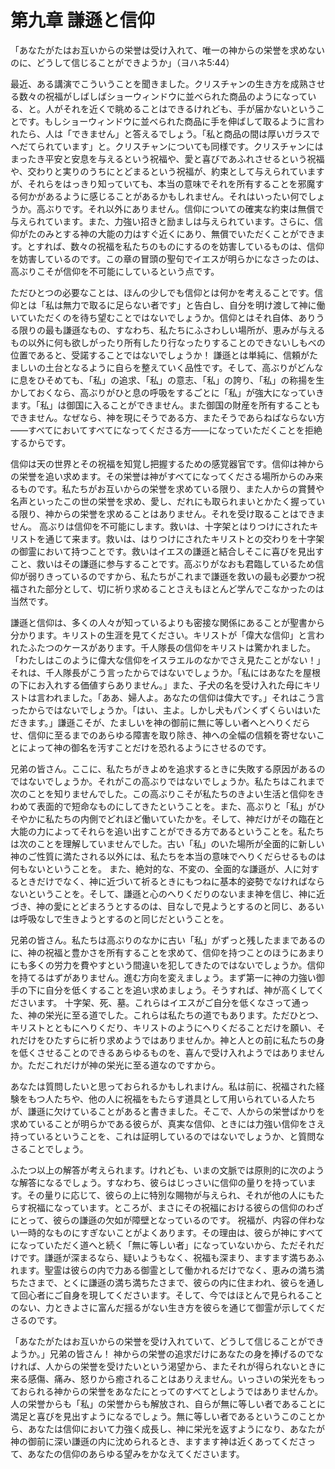 # 第九章 謙遜と信仰

「あなたがたはお互いからの栄誉は受け入れて、唯一の神からの栄誉を求めないのに、どうして信じることができようか」（ヨハネ5:44）

最近、ある講演でこういうことを聞きました。クリスチャンの生き方を成熟させる数々の祝福がしばしばショーウィンドウに並べられた商品のようになっている、と。人がそれを近くで眺めることはできるけれども、手が届かないということです。もしショーウィンドウに並べられた商品に手を伸ばして取るように言われたら、人は「できません」と答えるでしょう。「私と商品の間は厚いガラスでへだてられています」と。クリスチャンについても同様です。クリスチャンにはまったき平安と安息を与えるという祝福や、愛と喜びであふれさせるという祝福や、交わりと実りのうちにとどまるという祝福が、約束として与えられていますが、それらをはっきり知っていても、本当の意味でそれを所有することを邪魔する何かがあるように感じることがあるかもしれません。それはいったい何でしょうか。高ぶりです。それ以外にありません。信仰についての確実な約束は無償で与えられています。また、力強い招きと励ましは与えられています。さらに、信仰がたのみとする神の大能の力はすぐ近くにあり、無償でいただくことができます。とすれば、数々の祝福を私たちのものにするのを妨害しているものは、信仰を妨害しているのです。この章の冒頭の聖句でイエスが明らかになさったのは、高ぶりこそが信仰を不可能にしているという点です。

ただひとつの必要なことは、ほんの少しでも信仰とは何かを考えることです。信仰とは「私は無力で取るに足らない者です」と告白し、自分を明け渡して神に働いていただくのを待ち望むことではないでしょうか。信仰とはそれ自体、ありうる限りの最も謙遜なもの、すなわち、私たちにふさわしい場所が、恵みが与えるもの以外に何も欲しがったり所有したり行なったりすることのできないしもべの位置であると、受諾することではないでしょうか！ 謙遜とは単純に、信頼がたましいの土台となるように自らを整えていく品性です。そして、高ぶりがどんなに息をひそめても、「私」の追求、「私」の意志、「私」の誇り、「私」の称揚を生かしておくなら、高ぶりがひと息の呼吸をするごとに「私」が強大になっていきます。「私」は御国に入ることができません。また御国の財産を所有することもできません。なぜなら、神を現にそうである方、またそうであらねばならない方――すべてにおいてすべてになってくださる方――になっていただくことを拒絶するからです。

信仰は天の世界とその祝福を知覚し把握するための感覚器官です。信仰は神からの栄誉を追い求めます。その栄誉は神がすべてになってくださる場所からのみ来るものです。私たちがお互いからの栄誉を求めている限り、また人からの賞賛や名声といったこの世の栄誉を求め、愛し、だれにも取られまいとかたく握っている限り、神からの栄誉を求めることはありません。それを受け取ることはできません。 高ぶりは信仰を不可能にします。救いは、十字架とはりつけにされたキリストを通じて来ます。救いは、はりつけにされたキリストとの交わりを十字架の御霊において持つことです。救いはイエスの謙遜と結合しそこに喜びを見出すこと、救いはその謙遜に参与することです。高ぶりがなおも君臨しているため信仰が弱りきっているのですから、私たちがこれまで謙遜を救いの最も必要かつ祝福された部分として、切に祈り求めることさえもほとんど学んでこなかったのは当然です。

謙遜と信仰は、多くの人々が知っているよりも密接な関係にあることが聖書から分かります。キリストの生涯を見てください。キリストが「偉大な信仰」と言われたふたつのケースがあります。千人隊長の信仰をキリストは驚かれました。「わたしはこのように偉大な信仰をイスラエルのなかでさえ見たことがない！」それは、千人隊長がこう言ったからではないでしょうか。「私にはあなたを屋根の下にお入れする価値すらありません。」また、子犬の名を受け入れた母にキリストは言われました。「ああ、婦人よ。あなたの信仰は偉大です。」それはこう言ったからではないでしょうか。「はい、主よ。しかし犬もパンくずくらいはいただきます。」謙遜こそが、たましいを神の御前に無に等しい者へとへりくだらせ、信仰に至るまでのあらゆる障害を取り除き、神への全幅の信頼を寄せないことによって神の御名を汚すことだけを恐れるようにさせるのです。

兄弟の皆さん。ここに、私たちがきよめを追求するときに失敗する原因があるのではないでしょうか。それがこの高ぶりではないでしょうか。私たちはこれまで次のことを知りませんでした。この高ぶりこそが私たちのきよい生活と信仰をきわめて表面的で短命なものにしてきたということを。また、高ぶりと「私」がひそやかに私たちの内側でどれほど働いていたかを。そして、神だけがその臨在と大能の力によってそれらを追い出すことができる方であるということを。私たちは次のことを理解していませんでした。古い「私」のいた場所が全面的に新しい神のご性質に満たされる以外には、私たちを本当の意味でへりくだらせるものは何もないということを。 また、絶対的な、不変の、全面的な謙遜が、人に対するときだけでなく、神に近づいて祈るときにもつねに基本的姿勢でなければならないということを。そして、謙遜と心のへりくだりのないまま神を信じ、神に近づき、神の愛にとどまろうとするのは、目なしで見ようとするのと同じ、あるいは呼吸なしで生きようとするのと同じだということを。

兄弟の皆さん。私たちは高ぶりのなかに古い「私」がずっと残したままであるのに、神の祝福と豊かさを所有することを求めて、信仰を持つことのほうにあまりにも多くの労力を費やすという間違いを犯してきたのではないでしょうか。信仰を持てるはずがありません。進む方向を変えましょう。まず第一に神の力強い御手の下に自分を低くすることを追い求めましょう。そうすれば、神が高くしてくださいます。 十字架、死、墓。これらはイエスがご自分を低くなさって通った、神の栄光に至る道でした。これらは私たちの道でもあります。ただひとつ、キリストとともにへりくだり、キリストのようにへりくだることだけを願い、それだけをひたすらに祈り求めようではありませんか。神と人との前に私たちの身を低くさせることのできるあらゆるものを、喜んで受け入れようではありませんか。ただこれだけが神の栄光に至る道なのですから。

あなたは質問したいと思っておられるかもしれまけん。私は前に、祝福された経験をもつ人たちや、他の人に祝福をもたらす道具として用いられている人たちが、謙遜に欠けていることがあると書きました。そこで、人からの栄誉ばかりを求めていることが明らかである彼らが、真実な信仰、ときには力強い信仰をさえ持っているということを、これは証明しているのではないでしょうか、と質問なさることでしょう。

ふたつ以上の解答が考えられます。けれども、いまの文脈では原則的に次のような解答になるでしょう。すなわち、彼らはじっさいに信仰の量りを持っています。その量りに応じて、彼らの上に特別な賜物が与えられ、それが他の人にもたらす祝福になっています。ところが、まさにその祝福における彼らの信仰のわざにとって、彼らの謙遜の欠如が障壁となっているのです。 祝福が、内容の伴わない一時的なものにすぎないことがよくあります。その理由は、彼らが神にすべてになっていただく道へと続く「無に等しい者」になっていないから、ただそれだけです。謙遜が深まるなら、疑いようもなく、祝福も深まり、ますます満ちあふれます。聖霊は彼らの内で力ある御霊として働かれるだけでなく、恵みの満ち満ちたさまで、とくに謙遜の満ち満ちたさまで、彼らの内に住まわれ、彼らを通して回心者にご自身を現してくださいます。そして、今ではほとんで見られることのない、力ときよさに富んだ揺るがない生き方を彼らを通じて御霊が示してくださるのです。

「あなたがたはお互いからの栄誉を受け入れていて、どうして信じることができようか。」兄弟の皆さん！ 神からの栄誉の追求だけにあなたの身を捧げるのでなければ、人からの栄誉を受けたいという渇望から、またそれが得られないときに来る感傷、痛み、怒りから癒されることはありえません。いっさいの栄光をもっておられる神からの栄誉をあなたにとってのすべてとしようではありませんか。人の栄誉からも「私」の栄誉からも解放され、自らが無に等しい者であることに満足と喜びを見出すようになるでしょう。無に等しい者であるというこのことから、あなたは信仰において力強く成長し、神に栄光を返すようになり、あなたが神の御前に深い謙遜の内に沈められるとき、ますます神は近くあってくださって、あなたの信仰のあらゆる望みをかなえてくださいます。
